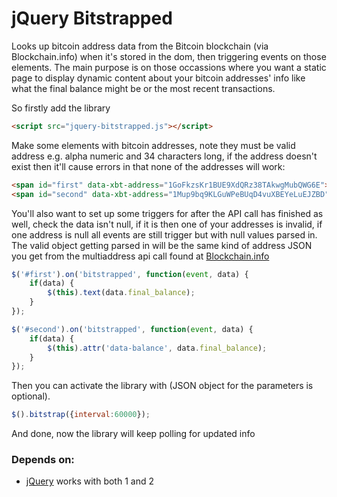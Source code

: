 # jQuery Bitstrapped

Looks up bitcoin address data from the Bitcoin blockchain (via Blockchain.info) when it's stored in the dom, then triggering events on those elements. The main purpose is on those occassions where you want a static page to display dynamic content about your bitcoin addresses' info like what the final balance might be or the most recent transactions.

So firstly add the library

```html
<script src="jquery-bitstrapped.js"></script>
```

Make some elements with bitcoin addresses, note they must be valid address e.g. alpha numeric and 34 characters long, if the address doesn't exist then it'll cause errors in that none of the addresses will work:

```html
<span id="first" data-xbt-address="1GoFkzsKr1BUE9XdQRz38TAkwgMubQWG6E"></span>
<span id="second" data-xbt-address="1Mup9bq9KLGuWPeBUqD4vuXBEYeLuEJZBD"></span>
```

You'll also want to set up some triggers for after the API call has finished as well, check the data isn't null, if it is then one of your addresses is invalid, if one address is null all events are still trigger but with null values parsed in. The valid object getting parsed in will be the same kind of address JSON you get from the multiaddress api call found at [Blockchain.info](https://blockchain.info/api/blockchain_api)

```javascript
$('#first').on('bitstrapped', function(event, data) {
  	if(data) {
  		$(this).text(data.final_balance);
  	}
});

$('#second').on('bitstrapped', function(event, data) {
	if(data) {
		$(this).attr('data-balance', data.final_balance);
	}
});
```

Then you can activate the library with (JSON object for the parameters is optional).

```javascript
$().bitstrap({interval:60000});
```

And done, now the library will keep polling for updated info 

### Depends on:

 * [jQuery](https://jquery.com/) works with both 1 and 2